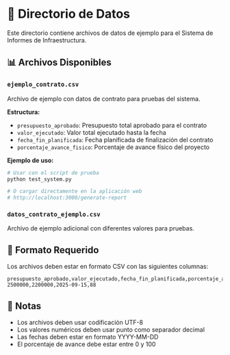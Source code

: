 # 📁 Directorio de Datos

Este directorio contiene archivos de datos de ejemplo para el Sistema de Informes de Infraestructura.

## 📊 Archivos Disponibles

### `ejemplo_contrato.csv`
Archivo de ejemplo con datos de contrato para pruebas del sistema.

**Estructura:**
- `presupuesto_aprobado`: Presupuesto total aprobado para el contrato
- `valor_ejecutado`: Valor total ejecutado hasta la fecha
- `fecha_fin_planificada`: Fecha planificada de finalización del contrato
- `porcentaje_avance_fisico`: Porcentaje de avance físico del proyecto

**Ejemplo de uso:**
```bash
# Usar con el script de prueba
python test_system.py

# O cargar directamente en la aplicación web
# http://localhost:3000/generate-report
```

### `datos_contrato_ejemplo.csv`
Archivo de ejemplo adicional con diferentes valores para pruebas.

## 🔧 Formato Requerido

Los archivos deben estar en formato CSV con las siguientes columnas:

```csv
presupuesto_aprobado,valor_ejecutado,fecha_fin_planificada,porcentaje_avance_fisico
2500000,2200000,2025-09-15,88
```

## 📝 Notas

- Los archivos deben usar codificación UTF-8
- Los valores numéricos deben usar punto como separador decimal
- Las fechas deben estar en formato YYYY-MM-DD
- El porcentaje de avance debe estar entre 0 y 100
